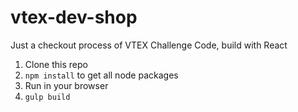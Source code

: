 # vtex-dev-shop
Just a checkout process of VTEX Challenge Code, build with React

1. Clone this repo
2. ```npm install``` to get all node packages
3. Run in your browser
4. ```gulp build```
